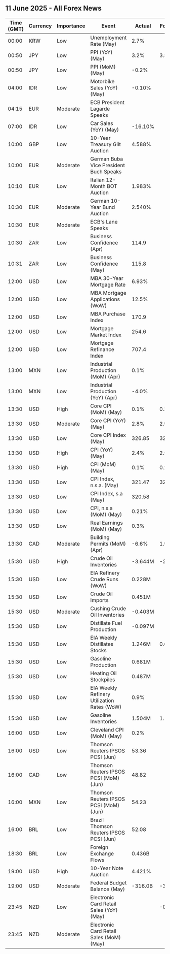 ## 11 June 2025 - All Forex News

| Time (GMT) | Currency | Importance | Event | Actual | Forecast | Previous |
|------|----------|------------|-------|--------|----------|----------|
| 00:00 | KRW | Low | Unemployment Rate (May) | 2.7% |  | 2.7% |
| 00:50 | JPY | Low | PPI (YoY) (May) | 3.2% | 3.5% | 4.1% |
| 00:50 | JPY | Low | PPI (MoM) (May) | -0.2% |  | 0.3% |
| 04:00 | IDR | Low | Motorbike Sales (YoY) (May) | -0.10% |  | -3.00% |
| 04:15 | EUR | Moderate | ECB President Lagarde Speaks |  |  |  |
| 07:00 | IDR | Low | Car Sales (YoY) (May) | -16.10% |  | 5.00% |
| 10:00 | GBP | Low | 10-Year Treasury Gilt Auction | 4.588% |  | 4.673% |
| 10:00 | EUR | Moderate | German Buba Vice President Buch Speaks |  |  |  |
| 10:10 | EUR | Low | Italian 12-Month BOT Auction | 1.983% |  | 1.959% |
| 10:30 | EUR | Moderate | German 10-Year Bund Auction | 2.540% |  | 2.660% |
| 10:30 | EUR | Moderate | ECB's Lane Speaks |  |  |  |
| 10:30 | ZAR | Low | Business Confidence (Apr) | 114.9 |  | 123.5 |
| 10:31 | ZAR | Low | Business Confidence (May) | 115.8 |  | 114.9 |
| 12:00 | USD | Low | MBA 30-Year Mortgage Rate | 6.93% |  | 6.92% |
| 12:00 | USD | Low | MBA Mortgage Applications (WoW) | 12.5% |  | -3.9% |
| 12:00 | USD | Low | MBA Purchase Index | 170.9 |  | 155.0 |
| 12:00 | USD | Low | Mortgage Market Index | 254.6 |  | 226.4 |
| 12:00 | USD | Low | Mortgage Refinance Index | 707.4 |  | 611.8 |
| 13:00 | MXN | Low | Industrial Production (MoM) (Apr) | 0.1% |  | -1.2% |
| 13:00 | MXN | Low | Industrial Production (YoY) (Apr) | -4.0% |  | 1.9% |
| 13:30 | USD | High | Core CPI (MoM) (May) | 0.1% | 0.3% | 0.2% |
| 13:30 | USD | Moderate | Core CPI (YoY) (May) | 2.8% | 2.9% | 2.8% |
| 13:30 | USD | Low | Core CPI Index (May) | 326.85 | 327.32 | 326.43 |
| 13:30 | USD | High | CPI (YoY) (May) | 2.4% | 2.5% | 2.3% |
| 13:30 | USD | High | CPI (MoM) (May) | 0.1% | 0.2% | 0.2% |
| 13:30 | USD | Low | CPI Index, n.s.a. (May) | 321.47 | 321.73 | 320.80 |
| 13:30 | USD | Low | CPI Index, s.a (May) | 320.58 |  | 320.32 |
| 13:30 | USD | Low | CPI, n.s.a (MoM) (May) | 0.21% |  | 0.31% |
| 13:30 | USD | Low | Real Earnings (MoM) (May) | 0.3% |  | 0.0% |
| 13:30 | CAD | Moderate | Building Permits (MoM) (Apr) | -6.6% | 1.9% | -5.3% |
| 15:30 | USD | High | Crude Oil Inventories | -3.644M | -2.400M | -4.304M |
| 15:30 | USD | Low | EIA Refinery Crude Runs (WoW) | 0.228M |  | 0.670M |
| 15:30 | USD | Low | Crude Oil Imports | 0.451M |  | 0.389M |
| 15:30 | USD | Moderate | Cushing Crude Oil Inventories | -0.403M |  | 0.576M |
| 15:30 | USD | Low | Distillate Fuel Production | -0.097M |  | 0.182M |
| 15:30 | USD | Low | EIA Weekly Distillates Stocks | 1.246M | 0.600M | 4.230M |
| 15:30 | USD | Low | Gasoline Production | 0.681M |  | -0.714M |
| 15:30 | USD | Low | Heating Oil Stockpiles | 0.487M |  | -0.282M |
| 15:30 | USD | Low | EIA Weekly Refinery Utilization Rates (WoW) | 0.9% |  | 3.2% |
| 15:30 | USD | Low | Gasoline Inventories | 1.504M | 1.100M | 5.219M |
| 16:00 | USD | Low | Cleveland CPI (MoM) (May) | 0.2% |  | 0.3% |
| 16:00 | USD | Low | Thomson Reuters IPSOS PCSI (Jun) | 53.36 |  | 49.95 |
| 16:00 | CAD | Low | Thomson Reuters IPSOS PCSI (MoM) (Jun) | 48.82 |  | 48.15 |
| 16:00 | MXN | Low | Thomson Reuters IPSOS PCSI (MoM) (Jun) | 54.23 |  | 53.35 |
| 16:00 | BRL | Low | Brazil Thomson Reuters IPSOS PCSI (Jun) | 52.08 |  | 48.63 |
| 18:30 | BRL | Low | Foreign Exchange Flows | 0.436B |  | 1.058B |
| 19:00 | USD | High | 10-Year Note Auction | 4.421% |  | 4.342% |
| 19:00 | USD | Moderate | Federal Budget Balance (May) | -316.0B | -314.3B | 258.0B |
| 23:45 | NZD | Low | Electronic Card Retail Sales (YoY) (May) |  | -0.3% | -0.3% |
| 23:45 | NZD | Moderate | Electronic Card Retail Sales (MoM) (May) |  |  | 0.0% |
